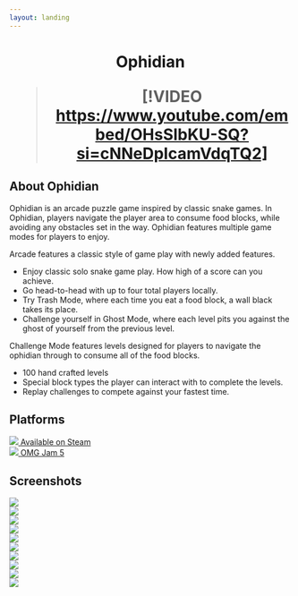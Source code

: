 ```yaml
---
layout: landing
---
```

<h1 align="center">


Ophidian

> [!VIDEO https://www.youtube.com/embed/OHsSIbKU-SQ?si=cNNeDpIcamVdqTQ2]

</h1>

## About Ophidian
Ophidian is an arcade puzzle game inspired by classic snake games. In Ophidian, players navigate the player area to consume food blocks, while avoiding any obstacles set in the way. Ophidian features multiple game modes for players to enjoy.

Arcade features a classic style of game play with newly added features.

- Enjoy classic solo snake game play. How high of a score can you achieve.
- Go head-to-head with up to four total players locally.
- Try Trash Mode, where each time you eat a food block, a wall black takes its place.
- Challenge yourself in Ghost Mode, where each level pits you against the ghost of yourself from the previous level.

Challenge Mode features levels designed for players to navigate the ophidian through to consume all of the food blocks.

- 100 hand crafted levels
- Special block types the player can interact with to complete the levels.
- Replay challenges to compete against your fastest time.

## Platforms

<div class="row">
    <div class="col-12 col-md-4">
        <a class="platform-button button-steam" href="https://store.steampowered.com/app/697710/Ophidian/" target="_blank">
            <img src="/images/platforms/steam.png" class="platform-image"/>
            <span class="platform-label">Available on Steam</span>
        </a>
    </div>
        <div class="col-12 col-md-4">
        <a class="platform-button button-gdq" href="https://itch.io/jam/omgjam5/rate/326293" target="_blank">
            <img src="/images/platforms/gdq.png" class="platform-image"/>
            <span class="platform-label">OMG Jam 5</span>
        </a>
    </div>
</div>

## Screenshots

<div class="row">
    <div class="col-12 col-md-4">
        <img src="/images/games/ophidian/screenshot_01.png" />
    </div>
    <div class="col-12 col-md-4">
        <img src="/images/games/ophidian/screenshot_02.png" />
    </div>
    <div class="col-12 col-md-4">
        <img src="/images/games/ophidian/screenshot_03.png" />
    </div>
    <div class="col-12 col-md-4">
        <img src="/images/games/ophidian/screenshot_04.png" />
    </div>
    <div class="col-12 col-md-4">
        <img src="/images/games/ophidian/screenshot_05.png" />
    </div>
    <div class="col-12 col-md-4">
        <img src="/images/games/ophidian/screenshot_06.png" />
    </div>
    <div class="col-12 col-md-4">
        <img src="/images/games/ophidian/screenshot_07.png" />
    </div>
    <div class="col-12 col-md-4">
        <img src="/images/games/ophidian/screenshot_08.png" />
    </div>
    <div class="col-12 col-md-4">
        <img src="/images/games/ophidian/screenshot_09.png" />
    </div>
    <div class="col-12 col-md-4">
        <img src="/images/games/ophidian/screenshot_10.png" />
    </div>                    
</div>
